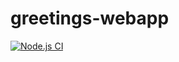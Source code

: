 # greetings-webapp

[![Node.js CI](https://github.com/AsiFen/greetings-webapp/actions/workflows/node.js.yml/badge.svg)](https://github.com/AsiFen/greetings-webapp/actions/workflows/node-postrgres.js.yml)
